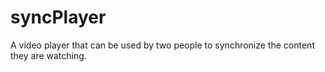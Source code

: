 # syncPlayer
A video player that can be used by two people to synchronize the content they are watching.
